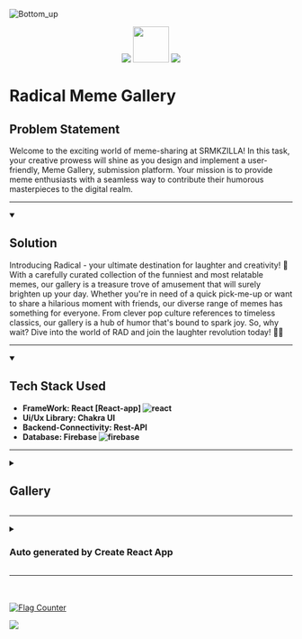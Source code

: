 ![Bottom_up](https://github.com/greeenboi/memeweb/assets/118198968/cd82d2e0-454a-462e-be76-e79e849b70af)
        
<p align="center">
<img src="https://img.shields.io/badge/Release-Production_Final-lime">
<img height="64px" src="https://github.com/greeenboi/memeweb/assets/118198968/46051746-499f-4119-b423-c03f5dd83214"/>
<img src="https://img.shields.io/badge/Service-Vercel?style=social&logo=vercel">
</p>
<h1>Radical Meme Gallery</h1>

<h2>Problem Statement</h2>
<p>    Welcome to the exciting world of meme-sharing at SRMKZILLA! In this task, your creative prowess will shine as you design and implement a user-friendly, Meme Gallery, submission platform. Your mission is to provide meme enthusiasts with a seamless way to contribute their humorous masterpieces to the digital realm.
</p>

***
<details id=1 open>
<summary><h2> Solution</h2></summary>
Introducing Radical - your ultimate destination for laughter and creativity! 🎉 With a carefully curated collection of the funniest and most relatable memes, our gallery is a treasure trove of amusement that will surely brighten up your day. Whether you're in need of a quick pick-me-up or want to share a hilarious moment with friends, our diverse range of memes has something for everyone. From clever pop culture references to timeless classics, our gallery is a hub of humor that's bound to spark joy. So, why wait? Dive into the world of RAD and join the laughter revolution today! 🤣📸
</details>

***
<details id=2 open>
<summary><h2>Tech Stack Used</h2></summary>
<ul><b>
<li> FrameWork: React [React-app] <img url="https://github.com/devicons/devicon/blob/master/icons/react/react-original.svg" alt="react"> </li>
<li>Ui/Ux Library: Chakra UI </li>
<li>Backend-Connectivity: Rest-API</li>
<li>Database: Firebase <img url="https://github.com/devicons/devicon/blob/master/icons/firebase/firebase-plain.svg" alt="firebase"></li>
</b>
</ul>
</details>

***

<details id=3 closed>
<summary><h2>Gallery</h2></summary>
<img src="https://github.com/greeenboi/memeweb/assets/118198968/6015a117-c121-4b3c-82b2-63ad402d8b91"/><br/><br/>
<img src="https://github.com/greeenboi/memeweb/assets/118198968/6261076d-cb3e-4e3c-bc9e-ebc90cbb7b1c"/><br/><br/>
<img src="https://github.com/greeenboi/memeweb/assets/118198968/ef7349a3-c67c-45d2-a3eb-e8d014989f53"/><br/><br/>
<img src="https://github.com/greeenboi/memeweb/assets/118198968/8b446270-5983-4a58-8ca0-27781c933d1e"/><br/><br/>


</details>

***
<details id=4 closed>
    <summary><h3>Auto generated by Create React App</h3></summary>
    This project was bootstrapped with [Create React App](https://github.com/facebook/create-react-app).

    ## Available Scripts

    In the project directory, you can run:

    ### `npm start`

    Runs the app in the development mode.<br />
    Open [http://localhost:3000](http://localhost:3000) to view it in the browser.

    The page will reload if you make edits.<br />
    You will also see any lint errors in the console.

    ### `npm test`

    Launches the test runner in the interactive watch mode.<br />
    See the section about [running tests](https://facebook.github.io/create-react-app/docs/running-tests) for more information.

    ### `npm run build`

    Builds the app for production to the `build` folder.<br />
    It correctly bundles React in production mode and optimizes the build for the best performance.

    The build is minified and the filenames include the hashes.<br />
    Your app is ready to be deployed!

    See the section about [deployment](https://facebook.github.io/create-react-app/docs/deployment) for more information.

    ### `npm run eject`

    **Note: this is a one-way operation. Once you `eject`, you can’t go back!**

    If you aren’t satisfied with the build tool and configuration choices, you can `eject` at any time. This command will remove the single build dependency from your project.

    Instead, it will copy all the configuration files and the transitive dependencies (webpack, Babel, ESLint, etc) right into your project so you have full control over them. All of the commands except `eject` will still work, but they will point to the copied scripts so you can tweak them. At this point you’re on your own.

    You don’t have to ever use `eject`. The curated feature set is suitable for small and middle deployments, and you shouldn’t feel obligated to use this feature. However we understand that this tool wouldn’t be useful if you couldn’t customize it when you are ready for it.

    ## Learn More

    You can learn more in the [Create React App documentation](https://facebook.github.io/create-react-app/docs/getting-started).

    To learn React, check out the [React documentation](https://reactjs.org/).

    ### Code Splitting

    This section has moved here: https://facebook.github.io/create-react-app/docs/code-splitting

    ### Analyzing the Bundle Size

    This section has moved here: https://facebook.github.io/create-react-app/docs/analyzing-the-bundle-size

    ### Making a Progressive Web App

    This section has moved here: https://facebook.github.io/create-react-app/docs/making-a-progressive-web-app

    ### Advanced Configuration

    This section has moved here: https://facebook.github.io/create-react-app/docs/advanced-configuration

    ### Deployment

    This section has moved here: https://facebook.github.io/create-react-app/docs/deployment

    ### `npm run build` fails to minify

    This section has moved here: https://facebook.github.io/create-react-app/docs/troubleshooting#npm-run-build-fails-to-minify
</details>

***

<br><br><a href="https://info.flagcounter.com/EBJh"><img src="https://s01.flagcounter.com/count2/EBJh/bg_FFC4EF/txt_000000/border_CCCCCC/columns_2/maxflags_10/viewers_0/labels_1/pageviews_1/flags_0/percent_0/" alt="Flag Counter" border="0"></a>

<img src="https://github.com/greeenboi/memeweb/assets/118198968/39f5d518-35f7-4779-bdac-bb1cff610ae1"/>
